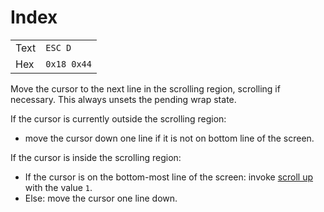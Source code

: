 # Index

|      |             |
| ---- | ----------- |
| Text | `ESC D`     |
| Hex  | `0x18 0x44` |

Move the cursor to the next line in the scrolling region, scrolling
if necessary. This always unsets the pending wrap state.

If the cursor is currently outside the scrolling region:

- move the cursor down one line if it is not on bottom line of the screen.

If the cursor is inside the scrolling region:

- If the cursor is on the bottom-most line of the screen: invoke
  [scroll up](su.md) with the value `1`.
- Else: move the cursor one line down.
